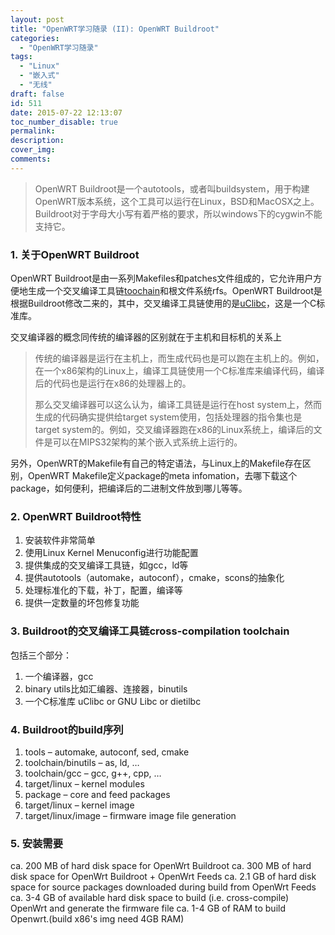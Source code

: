 ```yaml
---
layout: post
title: "OpenWRT学习随录 (II): OpenWRT Buildroot"
categories:
  - "OpenWRT学习随录"
tags:
  - "Linux"
  - "嵌入式"
  - "无线"
draft: false
id: 511
date: 2015-07-22 12:13:07
toc_number_disable: true
permalink:
description:
cover_img:
comments:
---
```


> OpenWRT Buildroot是一个autotools，或者叫buildsystem，用于构建OpenWRT版本系统，这个工具可以运行在Linux，BSD和MacOSX之上。
> Buildroot对于字母大小写有着严格的要求，所以windows下的cygwin不能支持它。

### 1. 关于OpenWRT Buildroot

OpenWRT Buildroot是由一系列Makefiles和patches文件组成的，它允许用户方便地生成一个交叉编译工具链[toochain](https://en.wikipedia.org/wiki/Toolchain)和根文件系统rfs。OpenWRT Buildroot是根据Buildroot修改二来的，其中，交叉编译工具链使用的是[uClibc](https://en.wikipedia.org/wiki/UClibc)，这是一个C标准库。

交叉编译器的概念同传统的编译器的区别就在于主机和目标机的关系上

> 传统的编译器是运行在主机上，而生成代码也是可以跑在主机上的。例如，在一个x86架构的Linux上，编译工具链使用一个C标准库来编译代码，编译后的代码也是运行在x86的处理器上的。
>
>   那么交叉编译器可以这么认为，编译工具链是运行在host system上，然而生成的代码确实提供给target system使用，包括处理器的指令集也是target system的。例如，交叉编译器跑在x86的Linux系统上，编译后的文件是可以在MIPS32架构的某个嵌入式系统上运行的。

另外，OpenWRT的Makefile有自己的特定语法，与Linux上的Makefile存在区别，OpenWRT Makefile定义package的meta infomation，去哪下载这个package，如何便利，把编译后的二进制文件放到哪儿等等。

### 2. OpenWRT Buildroot特性

1.  安装软件非常简单
2.  使用Linux Kernel Menuconfig进行功能配置
3.  提供集成的交叉编译工具链，如gcc，ld等
4.  提供autotools（automake，autoconf），cmake，scons的抽象化
5.  处理标准化的下载，补丁，配置，编译等
6.  提供一定数量的坏包修复功能

### 3. Buildroot的交叉编译工具链cross-compilation toolchain

包括三个部分：

1.  一个编译器，gcc
2.  binary utils比如汇编器、连接器，binutils
3.  一个C标准库 uClibc or GNU Libc or dietilbc

### 4. Buildroot的build序列

1.  tools – automake, autoconf, sed, cmake
2.  toolchain/binutils – as, ld, …
3.  toolchain/gcc – gcc, g++, cpp, …
4.  target/linux – kernel modules
5.  package – core and feed packages
6.  target/linux – kernel image
7.  target/linux/image – firmware image file generation

### 5. 安装需要

ca. 200 MB of hard disk space for OpenWrt Buildroot
ca. 300 MB of hard disk space for OpenWrt Buildroot + OpenWrt Feeds
ca. 2.1 GB of hard disk space for source packages downloaded during build from OpenWrt Feeds
ca. 3-4 GB of available hard disk space to build (i.e. cross-compile) OpenWrt and generate the firmware file
ca. 1-4 GB of RAM to build Openwrt.(build x86's img need 4GB RAM)
